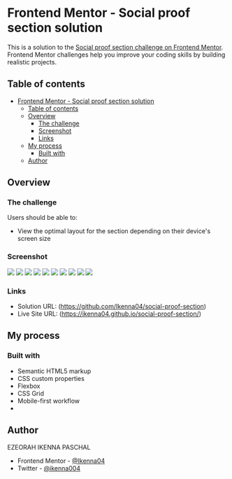 # Frontend Mentor - Social proof section solution

This is a solution to the
[Social proof section challenge on Frontend Mentor](https://www.frontendmentor.io/challenges/social-proof-section-6e0qTv_bA).
Frontend Mentor challenges help you improve your coding skills by building
realistic projects.

## Table of contents

- [Frontend Mentor - Social proof section solution](#frontend-mentor---social-proof-section-solution)
  - [Table of contents](#table-of-contents)
  - [Overview](#overview)
    - [The challenge](#the-challenge)
    - [Screenshot](#screenshot)
    - [Links](#links)
  - [My process](#my-process)
    - [Built with](#built-with)
  - [Author](#author)

## Overview

### The challenge

Users should be able to:

- View the optimal layout for the section depending on their device's screen
  size

### Screenshot

![](screen-shots/Screenshot%202023-12-27%20at%2014-59-15%20Social%20Proof%20Section.png)
![](screen-shots/Screenshot%202023-12-27%20at%2014-59-52%20Social%20Proof%20Section.png)
![](screen-shots/Screenshot%202023-12-27%20at%2015-00-18%20Social%20Proof%20Section.png)
![](screen-shots/Screenshot%202023-12-27%20at%2015-01-55%20Social%20Proof%20Section.png)
![](screen-shots/Screenshot%202023-12-27%20at%2015-02-45%20Social%20Proof%20Section.png)
![](screen-shots/Screenshot%202023-12-27%20at%2015-03-17%20Social%20Proof%20Section.png)
![](screen-shots/Screenshot%202023-12-27%20at%2015-03-38%20Social%20Proof%20Section.png)
![](screen-shots/Screenshot%202024-05-27%20at%2001-48-54%20Social%20Proof%20Section.png)
![](screen-shots/Screenshot%202024-05-27%20at%2001-49-10%20Social%20Proof%20Section.png)
![](screen-shots/Screenshot%202024-05-27%20at%2001-49-21%20Social%20Proof%20Section.png)

### Links

- Solution URL: (https://github.com/Ikenna04/social-proof-section)
- Live Site URL: (https://ikenna04.github.io/social-proof-section/)

## My process

### Built with

- Semantic HTML5 markup
- CSS custom properties
- Flexbox
- CSS Grid
- Mobile-first workflow
-

## Author

EZEORAH IKENNA PASCHAL

<!-- - Website - [Add your name here](https://www.your-site.com) -->

- Frontend Mentor - [@Ikenna04](https://www.frontendmentor.io/profile/Ikenna04)
- Twitter - [@ikenna004](https://www.twitter.com/ikenna004)
